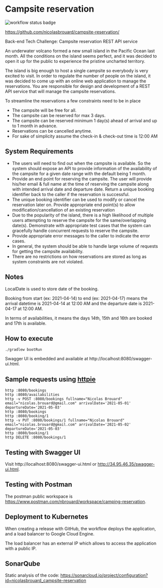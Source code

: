 # Campsite reservation

![workflow status badge](https://github.com/nicolasbrouard/campsite-reservation/actions/workflows/gradle.yml/badge.svg)

https://github.com/nicolasbrouard/campsite-reservation/

Back-end Tech Challenge: Campsite reservation REST API service

An underwater volcano formed a new small island in the Pacific Ocean last month. All the conditions on the island seems
perfect, and it was decided to open it up for the public to experience the pristine uncharted territory.

The island is big enough to host a single campsite so everybody is very excited to visit. In order to regulate the
number of people on the island, it was decided to come up with an online web application to manage the reservations. You
are responsible for design and development of a REST API service that will manage the campsite reservations.

To streamline the reservations a few constraints need to be in place

- The campsite will be free for all.
- The campsite can be reserved for max 3 days.
- The campsite can be reserved minimum 1 day(s) ahead of arrival and up to 1 month in advance.
- Reservations can be cancelled anytime.
- For sake of simplicity assume the check-in & check-out time is 12:00 AM

## System Requirements

- The users will need to find out when the campsite is available. So the system should expose an API to provide
  information of the availability of the campsite for a given date range with the default being 1 month.
- Provide an end point for reserving the campsite. The user will provide his/her email & full name at the time of
  reserving the campsite along with intended arrival date and departure date. Return a unique booking identifier back to
  the caller if the reservation is successful.
- The unique booking identifier can be used to modify or cancel the reservation later on. Provide appropriate end
  point(s) to allow modification/cancellation of an existing reservation
- Due to the popularity of the island, there is a high likelihood of multiple users attempting to reserve the campsite
  for the same/overlapping date(s). Demonstrate with appropriate test cases that the system can gracefully handle
  concurrent requests to reserve the campsite.
- Provide appropriate error messages to the caller to indicate the error cases.
- In general, the system should be able to handle large volume of requests for getting the campsite availability.
- There are no restrictions on how reservations are stored as long as system constraints are not violated.

## Notes

LocalDate is used to store date of the booking.

Booking from start (ex: 2021-04-14) to end (ex: 2021-04-17) means the arrival datetime is 2021-04-14 at 12:00 AM
and the departure date is 2021-04-17 at 12:00 AM. 

In terms of availabilities, it means the days 14th, 15th and 16th are booked and 17th is available.

## How to execute

```shell
./gradlew bootRun
```

Swagger UI is embedded and available at http://localhost:8080/swagger-ui.html.

## Sample requests using [httpie](https://httpie.io/)

```shell
http :8080/bookings
http :8080/availabilities
http -v POST :8080/bookings fullname="Nicolas Brouard" email="nicolas.brouard@gmail.com" arrivalDate='2021-05-01' departureDate='2021-05-03'
http :8080/bookings
http :8080/booking/1
http -v PUT :8080/bookings/1 fullname="Nicolas Brouard" email="nicolas.brouard@gmail.com" arrivalDate='2021-05-02' departureDate='2021-05-03'
http :8080/booking/1
http DELETE :8080/bookings/1
```
 
## Testing with Swagger UI

Visit http://localhost:8080/swagger-ui.html or http://34.95.46.35/swagger-ui.html.

## Testing with Postman

The postman public workspace is https://www.postman.com/nbrouard/workspace/camping-reservation.

## Deployment to Kubernetes

When creating a release with GitHub, the workflow deploys the application, and a load balancer to Google Cloud Engine.

The load balancer has an external IP which allows to access the application with a public IP.

## SonarQube

Static analysis of the code: https://sonarcloud.io/project/configuration?id=nicolasbrouard_campsite-reservation